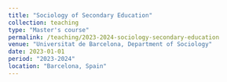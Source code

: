 ```yaml
---
title: "Sociology of Secondary Education"
collection: teaching
type: "Master's course"
permalink: /teaching/2023-2024-sociology-secondary-education
venue: "Universitat de Barcelona, Department of Sociology"
date: 2023-01-01
period: "2023-2024"
location: "Barcelona, Spain"
---
```

